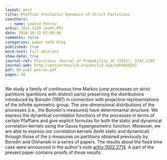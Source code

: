 ```yaml
---
layout: post
title: Pfaffian Stochastic Dynamics of Strict Partitions
coauthors:
  - name: Leonid Petrov
arXiv: 1011.3329 [math.PR]
date: 2010-10-15 02:00:00
comments: false
categories: paper math blog
published: true
more-text: Full abstract
show-date: true
journal-ref: Electronic Journal of Probability 16 (2011), 2246-2295
journal-web: http://projecteuclid.org/euclid.ejp/1464820251
pdf: 06-publ-petrov.pdf
pages: 50
---
```


We study a family of continuous time Markov jump processes on strict partitions (partitions with distinct parts) preserving the distributions introduced by Borodin (1997) in connection with projective representations of the infinite symmetric group.<!--more--> The one-dimensional distributions of the processes (i.e., the Borodin's measures) have determinantal structure. We express the dynamical correlation functions of the processes in terms of certain Pfaffians and give explicit formulas for both the static and dynamical correlation kernels using the Gauss hypergeometric function. Moreover, we are able to express our correlation kernels (both static and dynamical) through those of the z-measures on partitions obtained previously by Borodin and Olshanski in a series of papers.
The results about the fixed time case were announced in the author's note [arXiv:1002.2714](https://arxiv.org/abs/1002.2714). A part of the present paper contains proofs of those results.
